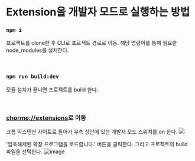 # Extension을 개발자 모드로 실행하는 방법

### `npm i`

프로젝트를 clone한 후 CLI로 프로젝트 경로로 이동. 해당 명령어를 통해 필요한 node_modules를 설치한다.

<br>

### `npm run build:dev`

모듈 설치가 끝나면 프로젝트를 build 한다.

<br>

### [chorme://extensions](chrome://extensions/)로 이동

크롬 익스텐션 사이트로 들어가 우측 상단에 있는 개발자 모드 스위치를 on 한다.
<img src="https://user-images.githubusercontent.com/24693833/140236263-0e9f837f-5c73-48cf-ba94-f30a80b23b92.png">

'압축해제된 확장 프로그램을 로드합니다.' 버튼을 클릭한다. 그리고 프로젝트의 build 파일을 선택한다.
![image](https://user-images.githubusercontent.com/24693833/140236489-6820db82-f354-46e8-b0cf-8763f61fe232.png)
